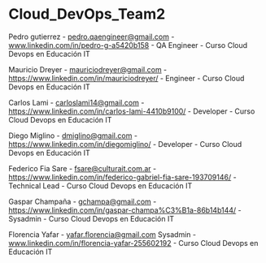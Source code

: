 # Cloud_DevOps_Team2

Pedro gutierrez - pedro.qaengineer@gmail.com - www.linkedin.com/in/pedro-g-a5420b158 - QA Engineer - Curso Cloud Devops en Educación IT

Mauricio Dreyer - mauriciodreyer@gmail.com - https://www.linkedin.com/in/mauriciodreyer/ - Engineer - Curso Cloud Devops en Educación IT

Carlos Lami - carloslami14@gmail.com - https://www.linkedin.com/in/carlos-lami-4410b9100/ - Developer - Curso Cloud Devops en Educación IT

Diego Miglino - dmiglino@gmail.com - https://www.linkedin.com/in/diegomiglino/ - Developer - Curso Cloud Devops en Educación IT

Federico Fia Sare - fsare@culturait.com.ar - https://www.linkedin.com/in/federico-gabriel-fia-sare-193709146/ - Technical Lead - Curso Cloud Devops en Educación IT

Gaspar Champaña - gchampa@gmail.com - https://www.linkedin.com/in/gaspar-champa%C3%B1a-86b14b144/ - Sysadmin - Curso Cloud Devops en Educación IT

Florencia Yafar - yafar.florencia@gmail.com Sysadmin - www.linkedin.com/in/florencia-yafar-255602192 - Curso Cloud Devops en Educación IT
